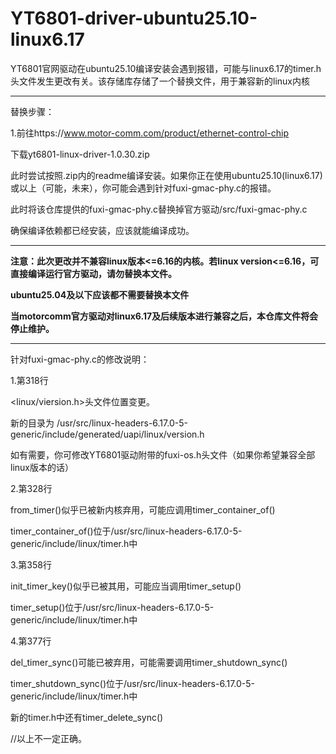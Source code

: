# YT6801-driver-ubuntu25.10-linux6.17
YT6801官网驱动在ubuntu25.10编译安装会遇到报错，可能与linux6.17的timer.h头文件发生更改有关。该存储库存储了一个替换文件，用于兼容新的linux内核

----------

替换步骤：

1.前往https://www.motor-comm.com/product/ethernet-control-chip

下载yt6801-linux-driver-1.0.30.zip

此时尝试按照.zip内的readme编译安装。如果你正在使用ubuntu25.10(linux6.17)或以上（可能，未来），你可能会遇到针对fuxi-gmac-phy.c的报错。

此时将该仓库提供的fuxi-gmac-phy.c替换掉官方驱动/src/fuxi-gmac-phy.c

确保编译依赖都已经安装，应该就能编译成功。

-----------

**注意：此次更改并不兼容linux版本<=6.16的内核。若linux version<=6.16，可直接编译运行官方驱动，请勿替换本文件。**

**ubuntu25.04及以下应该都不需要替换本文件**

**当motorcomm官方驱动对linux6.17及后续版本进行兼容之后，本仓库文件将会停止维护。**

-----------

针对fuxi-gmac-phy.c的修改说明：

1.第318行

<linux/viersion.h>头文件位置变更。

新的目录为 /usr/src/linux-headers-6.17.0-5-generic/include/generated/uapi/linux/version.h

如有需要，你可修改YT6801驱动附带的fuxi-os.h头文件（如果你希望兼容全部linux版本的话）

2.第328行

from_timer()似乎已被新内核弃用，可能应调用timer_container_of()

timer_container_of()位于/usr/src/linux-headers-6.17.0-5-generic/include/linux/timer.h中

3.第358行

init_timer_key()似乎已被其用，可能应当调用timer_setup()

timer_setup()位于/usr/src/linux-headers-6.17.0-5-generic/include/linux/timer.h中

4.第377行

del_timer_sync()可能已被弃用，可能需要调用timer_shutdown_sync()

timer_shutdown_sync()位于/usr/src/linux-headers-6.17.0-5-generic/include/linux/timer.h中

新的timer.h中还有timer_delete_sync()


//以上不一定正确。
